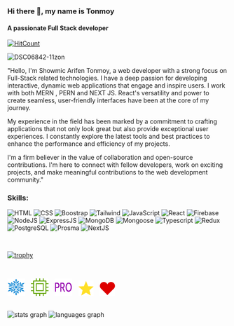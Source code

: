 ### Hi there 👋, my name is Tonmoy 

#### A passionate Full Stack developer 

[![HitCount](https://hits.dwyl.com/tonutonmoy/tonutonmoy.svg?style=flat-square)](http://hits.dwyl.com/tonutonmoy/tonutonmoy)

<img src="https://i.ibb.co/44Dtbht/DSC06842-11zon.jpg" alt="DSC06842-11zon" border="0" height='700' />

"Hello, I'm Showmic Arifen Tonmoy, a web developer with a strong focus on Full-Stack related technologies. I have a deep passion for developing interactive, dynamic web applications that engage and inspire users. I work with both MERN , PERN and NEXT JS. React's versatility and power to create seamless, user-friendly interfaces have been at the core of my journey.

My experience in the field has been marked by a commitment to crafting applications that not only look great but also provide exceptional user experiences. I constantly explore the latest tools and best practices to enhance the performance and efficiency of my projects.

I'm a firm believer in the value of collaboration and open-source contributions. I'm here to connect with fellow developers, work on exciting projects, and make meaningful contributions to the web development community."



<h3 align="left" >Skills:</h3>
<p align="left" "> 
 <img src="https://res.cloudinary.com/dfms3ialq/image/upload/v1719654049/sxbzxkj8si1meajcsywo.png" alt="HTML" width="40" height="40"/> 
  <img src="https://res.cloudinary.com/dfms3ialq/image/upload/v1719654056/zeed0rjhzrmh9xgxcwn4.png" alt="CSS" width="40" height="40"/> 
  <img src="http://res.cloudinary.com/dfms3ialq/image/upload/v1719654087/ozqeatuwwscopwwmnzbp.png" alt="Boostrap" width="40" height="40"/> 
  <img src="http://res.cloudinary.com/dfms3ialq/image/upload/v1719654123/ug2lytqfrqskotumbssx.png" alt="Tailwind" width="40" height="40"/> 
  <img src="http://res.cloudinary.com/dfms3ialq/image/upload/v1719654150/ckh6tjfftjdw4n4hk5mb.png" alt="JavaScript" width="40" height="40"/> 
  <img src="http://res.cloudinary.com/dfms3ialq/image/upload/v1719654162/ofasmqsnatxkmgpq0mtz.png" alt="React" width="40" height="40"/> 
  <img src="http://res.cloudinary.com/dfms3ialq/image/upload/v1719654187/yokfldenpcihl4rvow28.png" alt="Firebase" width="40" height="40"/> 
  <img src="http://res.cloudinary.com/dfms3ialq/image/upload/v1719654276/khv0wttwcacfpwlu9ii4.png" alt="NodeJS" width="40" height="40"/> 
  <img src="http://res.cloudinary.com/dfms3ialq/image/upload/v1719654312/qjnuyc5reenn7wqbml3i.png" alt="ExpressJS" width="40" height="40"/> 
  <img src="http://res.cloudinary.com/dfms3ialq/image/upload/v1719654389/v30bwoukwfuch8ynqttr.png" alt="MongoDB" width="40" height="40"/> 
  <img src="http://res.cloudinary.com/dfms3ialq/image/upload/v1719654420/qqd6dhgd8ci6gsiiik9k.png" alt="Mongoose" width="70" height="40"/> 
  <img src="http://res.cloudinary.com/dfms3ialq/image/upload/v1719654477/bje1fozcfw1nn0eu3xrt.png" alt="Typescript" width="40" height="40"/> 
  <img src="http://res.cloudinary.com/dfms3ialq/image/upload/v1719654496/njx8jsohegugevckrn9j.png" alt="Redux" width="40" height="40"/> 
  <img src="http://res.cloudinary.com/dfms3ialq/image/upload/v1719654534/ldwflooio3cogbpfxnp0.png" alt="PostgreSQL" width="40" height="40"/> 
  <img src="http://res.cloudinary.com/dfms3ialq/image/upload/v1719654560/kwnpkg3m01dtohdjk3rn.png" alt="Prosma" width="60" height="40"/> 
  <img src="http://res.cloudinary.com/dfms3ialq/image/upload/v1719654842/eg0ytwczoxzyakk77rym.png" alt="NextJS" width="40" height="40"/> 



</p>

<br/>









[![trophy](https://github-profile-trophy.vercel.app/?username=ryo-ma)](https://github.com/ryo-ma/github-profile-trophy)

<br/>

<a href='https://archiveprogram.github.com/'><img src='https://raw.githubusercontent.com/acervenky/animated-github-badges/master/assets/acbadge.gif' width='40' height='40'></a> <a href='https://docs.github.com/en/developers'><img src='https://raw.githubusercontent.com/acervenky/animated-github-badges/master/assets/devbadge.gif' width='40' height='40'></a> <a href='https://github.com/pricing'><img src='https://raw.githubusercontent.com/acervenky/animated-github-badges/master/assets/pro.gif' width='40' height='40'></a> <a href='https://stars.github.com/'><img src='https://raw.githubusercontent.com/acervenky/animated-github-badges/master/assets/starbadge.gif' width='35' height='35'></a> <a href='https://docs.github.com/en/github/supporting-the-open-source-community-with-github-sponsors'><img src='https://raw.githubusercontent.com/acervenky/animated-github-badges/master/assets/sponsorbadge.gif' width='35' height='35'></a> 

<br/>

<div>
  <img src="https://github-readme-stats.vercel.app/api?username=tonutonmoy&hide_title=false&hide_rank=false&show_icons=true&include_all_commits=true&count_private=true&disable_animations=false&theme=dracula&locale=en&hide_border=false&order=1" height="170" alt="stats graph"  />
  <img src="https://github-readme-stats.vercel.app/api/top-langs?username=tonutonmoy&locale=en&hide_title=false&layout=compact&card_width=320&langs_count=5&theme=dracula&hide_border=false&order=2" height="170" alt="languages graph"  />
</div>



 

